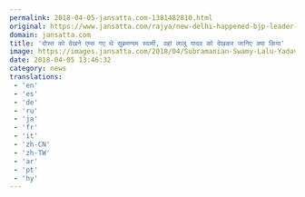 ```yaml
---
permalink: 2018-04-05-jansatta.com-1381482810.html
original: https://www.jansatta.com/rajya/new-delhi-happened-bjp-leader-subramanian-swamy-meets-rjd-chief-lalu-yadav-aiims/622571/
domain: jansatta.com
title: 'दोस्त को देखने एम्स गए थे सुब्रमण्यम स्वामी, वहां लालू यादव को देखकर जानिए क्या किया'
image: https://images.jansatta.com/2018/04/Subramanian-Swamy-Lalu-Yadav.jpg
date: 2018-04-05 13:46:32
category: news
translations: 
 - 'en'
 - 'es'
 - 'de'
 - 'ru'
 - 'ja'
 - 'fr'
 - 'it'
 - 'zh-CN'
 - 'zh-TW'
 - 'ar'
 - 'pt'
 - 'hy'
---
```


